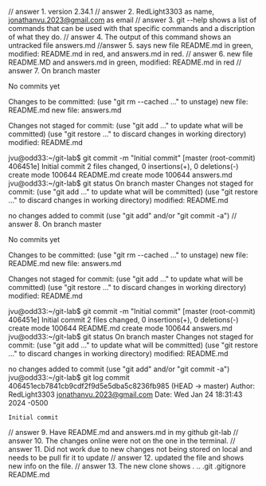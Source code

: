 // answer 1. version 2.34.1
// answer 2. RedLight3303 as name, jonathanvu.2023@gmail.com as email
// answer 3. git --help shows a list of commands that can be used with that specific commands and a discription of what they do.
// answer 4. The output of this command shows an untracked file answers.md 
//answer 5. says new file README.md in green, modified: README.md in red, and answers.md in red.
// answer 6. new file README.MD and answers.md in green, modified: README.md in red
// answer 7. On branch master

No commits yet

Changes to be committed:
  (use "git rm --cached <file>..." to unstage)
	new file:   README.md
	new file:   answers.md

Changes not staged for commit:
  (use "git add <file>..." to update what will be committed)
  (use "git restore <file>..." to discard changes in working directory)
	modified:   README.md

jvu@odd33:~/git-lab$ git commit -m "Initial commit"
[master (root-commit) 406451e] Initial commit
 2 files changed, 0 insertions(+), 0 deletions(-)
 create mode 100644 README.md
 create mode 100644 answers.md
jvu@odd33:~/git-lab$ git status
On branch master
Changes not staged for commit:
  (use "git add <file>..." to update what will be committed)
  (use "git restore <file>..." to discard changes in working directory)
	modified:   README.md

no changes added to commit (use "git add" and/or "git commit -a")
// answer 8. On branch master

No commits yet

Changes to be committed:
  (use "git rm --cached <file>..." to unstage)
	new file:   README.md
	new file:   answers.md

Changes not staged for commit:
  (use "git add <file>..." to update what will be committed)
  (use "git restore <file>..." to discard changes in working directory)
	modified:   README.md

jvu@odd33:~/git-lab$ git commit -m "Initial commit"
[master (root-commit) 406451e] Initial commit
 2 files changed, 0 insertions(+), 0 deletions(-)
 create mode 100644 README.md
 create mode 100644 answers.md
jvu@odd33:~/git-lab$ git status
On branch master
Changes not staged for commit:
  (use "git add <file>..." to update what will be committed)
  (use "git restore <file>..." to discard changes in working directory)
	modified:   README.md

no changes added to commit (use "git add" and/or "git commit -a")
jvu@odd33:~/git-lab$ git log
commit 406451ecb7841cb9cdf2f9d5e5dba5c8236fb985 (HEAD -> master)
Author: RedLight3303 <jonathanvu.2023@gmail.com>
Date:   Wed Jan 24 18:31:43 2024 -0500

    Initial commit
// answer 9. Have README.md and answers.md in my github git-lab
// answer 10. The changes online were not on the one in the terminal.
// answer 11. Did not work due to new changes not being stored on local and needs to be pull fir it to update
// answer 12. updated the file and shows new info on the file.
// answer 13. The new clone shows .  ..  .git  .gitignore  README.md
